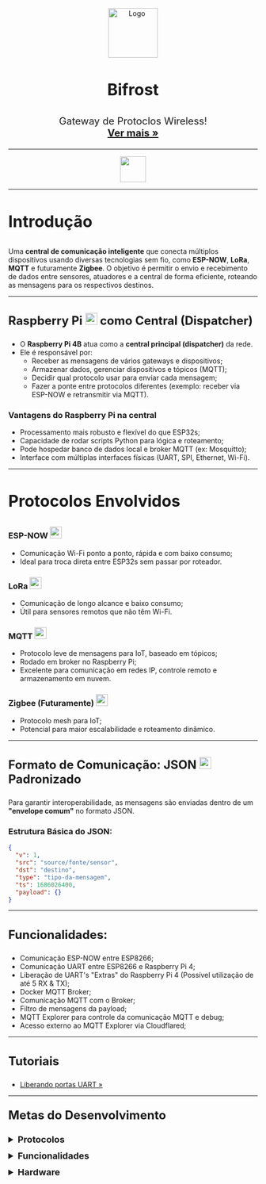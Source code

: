 <!--
<img src="https://oyster.ignimgs.com/mediawiki/apis.ign.com/marvel-studios-cinematic-universe/7/7e/Bifrost1.jpg" style="width:100%; height:200px; object-fit: cover;">

<hr>
-->
<div align="center">
  <a href="http://bifrost.kerlonr.com.br">
    <img src="https://i.ibb.co/5gBLBKCp/image.png" alt="Logo" width="100" height="100">
  </a>

<h3 align="center" style="font-size:32px;">Bifrost</h3>

  <p align="center" style="font-size:20px;">
    Gateway de Protoclos Wireless!
    <br />
    <a href="https://github.com/thalesgmartins/bifrost"><strong>Ver mais »</strong></a>
    <br>
    <hr>
    <img style="height:52px;" src="https://skillicons.dev/icons?i=python,docker,arduino,raspberrypi&theme=dark" />
    <hr>
</div>

<h3 style="font-size:32px">Introdução</h3>
<p>
  Uma <strong>central de comunicação inteligente</strong> que conecta múltiplos dispositivos usando diversas tecnologias sem fio, como <strong>ESP-NOW</strong>, <strong>LoRa</strong>, <strong>MQTT</strong> e futuramente <strong>Zigbee</strong>. O objetivo é permitir o envio e recebimento de dados entre sensores, atuadores e a central de forma eficiente, roteando as mensagens para os respectivos destinos.
</p>

<hr>

<h3 style="font-size:24px;">Raspberry Pi <img style="height:24px;" src="https://skillicons.dev/icons?i=raspberrypi&theme=dark" /> como Central (Dispatcher)</h3>
<ul>
  <li>O <strong>Raspberry Pi 4B</strong> atua como a <strong>central principal (dispatcher)</strong> da rede.</li>
  <li>Ele é responsável por:
    <ul>
      <li>Receber as mensagens de vários gateways e dispositivos;</li>
      <li>Armazenar dados, gerenciar dispositivos e tópicos (MQTT);</li>
      <li>Decidir qual protocolo usar para enviar cada mensagem;</li>
      <li>Fazer a ponte entre protocolos diferentes (exemplo: receber via ESP-NOW e retransmitir via MQTT).</li>
    </ul>
  </li>
</ul>

<h3>Vantagens do Raspberry Pi</i> na central </h3>
<ul>
  <li>Processamento mais robusto e flexível do que ESP32s;</li>
  <li>Capacidade de rodar scripts Python para lógica e roteamento;</li>
  <li>Pode hospedar banco de dados local e broker MQTT (ex: Mosquitto);</li>
  <li>Interface com múltiplas interfaces físicas (UART, SPI, Ethernet, Wi-Fi).</li>
</ul>
<hr>
  <h3 style="font-size:32px;">Protocolos Envolvidos</h3>
  <div style="">
    <div>
      <h3>ESP-NOW <img style="height:24px; justify-content:center;" src="https://gndtovcc.home.blog/wp-content/uploads/2020/04/2.1-1.png?w=640"></h3>
      <ul>
        <li>Comunicação Wi-Fi ponto a ponto, rápida e com baixo consumo;</li>
        <li>Ideal para troca direta entre ESP32s sem passar por roteador.</li>
      </ul>
    </div>
    <div>
      <h3>LoRa <img style="height:24px; justify-content:center;" src="https://ucarecdn.com/8a5b76a7-5969-43c9-b60e-de8d62824d09/lora%20logo%20white%20transparent.svg" > </img></h3>
      <ul>
        <li>Comunicação de longo alcance e baixo consumo;</li>
        <li>Útil para sensores remotos que não têm Wi-Fi.</li>
      </ul>
    </div>
    <div>
      <h3>MQTT <img style="height:24px; justify-content:center;" src="https://github.com/mqtt/mqttorg-graphics/blob/master/png/mqtt-icon-transparent.png?raw=true"> </h3>
      <ul>
        <li>Protocolo leve de mensagens para IoT, baseado em tópicos;</li>
        <li>Rodado em broker no Raspberry Pi;</li>
        <li>Excelente para comunicação em redes IP, controle remoto e armazenamento em nuvem.</li>
      </ul>
    </div>
    <div>
      <h3>Zigbee (Futuramente) <img style="height:24px; justify-content:center;" src="https://img.icons8.com/?size=512&id=80168&format=png"> </h3>
      <ul>
        <li>Protocolo mesh para IoT;</li>
        <li>Potencial para maior escalabilidade e roteamento dinâmico.</li>
      </ul>
    </div>
  </div>
<hr>
<h3 style="font-size:24px;">Formato de Comunicação: JSON <img src="https://static-00.iconduck.com/assets.00/file-type-json-icon-2044x2048-7l7nm0fy.png" style="height:24px;"> Padronizado  </h3>
<p>Para garantir interoperabilidade, as mensagens são enviadas dentro de um <strong>"envelope comum"</strong> no formato JSON.</p>
<h3>Estrutura Básica do JSON:</h3>

```json
{
  "v": 1,
  "src": "source/fonte/sensor",
  "dst": "destino",
  "type": "tipo-da-mensagem",
  "ts": 1686026400,
  "payload": {}
}
```

<hr>
<h3 style="font-size:24px;">Funcionalidades:</h3>
<ul>
  <li>Comunicação ESP-NOW entre ESP8266;</li>
  <li>Comunicação UART entre ESP8266 e Raspberry Pi 4;</li>
  <li>Liberação de UART's "Extras" do Raspberry Pi 4 (Possível utilização de até 5 RX & TX);</li>
  <li>Docker MQTT Broker;</li>
  <li>Comunicação MQTT com o Broker;</li>
  <li>Filtro de mensagens da payload;</li>
  <li>MQTT Explorer para controle da comunicação MQTT e debug;</li>
  <li>Acesso externo ao MQTT Explorer via Cloudflared;</li>
</ul>
<hr>
<h3 style="font-size:24px;">Tutoriais</h3>
<ul>
  <li style="text-decoration: none;"><a href="dispatcher/UART-Ports.md">Liberando portas UART »</a></li>
</ul>
<hr>
<h3 style="font-size:24px; margin-top: 24px;">Metas do Desenvolvimento</h3>

<details style="margin-bottom: 12px;">
  <summary style="font-size:18px; cursor:pointer;"><strong> Protocolos</strong></summary>
  <ul style="margin-top: 8px;">
    <li><input type="checkbox" disabled> Implementar suporte completo ao <strong>ESP-NOW</strong></li>
    <li><input type="checkbox" disabled> Estabelecer comunicação estável via <strong>LoRa</strong></li>
    <li><input type="checkbox" disabled> Integrar <strong>MQTT</strong> com o broker e tópicos dinâmicos</li>
    <li><input type="checkbox" disabled> Iniciar testes com <strong>Zigbee</strong></li>
  </ul>
</details>

<details style="margin-bottom: 12px;">
  <summary style="font-size:18px; cursor:pointer;"><strong> Funcionalidades</strong></summary>
  <ul style="margin-top: 8px;">
    <li><input type="checkbox" disabled> Biblioteca própria da Bifrost</li>
    <li><input type="checkbox" disabled> Interface web para monitoramento</li>
    <li><input type="checkbox" disabled> Filtro de payloads por tipo e origem</li>
    <li><input type="checkbox" disabled> Roteamento inteligente entre protocolos</li>
    <li><input type="checkbox" disabled> MQTT Explorer para melhor Debug</li>
  </ul>
</details>

<details style="margin-bottom: 12px;">
  <summary style="font-size:18px; cursor:pointer;"><strong> Hardware</strong></summary>
  <ul style="margin-top: 8px;">
    <li><input type="checkbox" disabled> Instalar múltiplos gateways físicos</li>
    <li><input type="checkbox" disabled> Habilitar até 5 UARTs no Raspberry Pi 4</li>
    <li><input type="checkbox" disabled> Testar estabilidade de alimentação dos módulos</li>
    <li><input type="checkbox" disabled> Garantir isolamento entre interfaces físicas</li>
  </ul>
</details>
